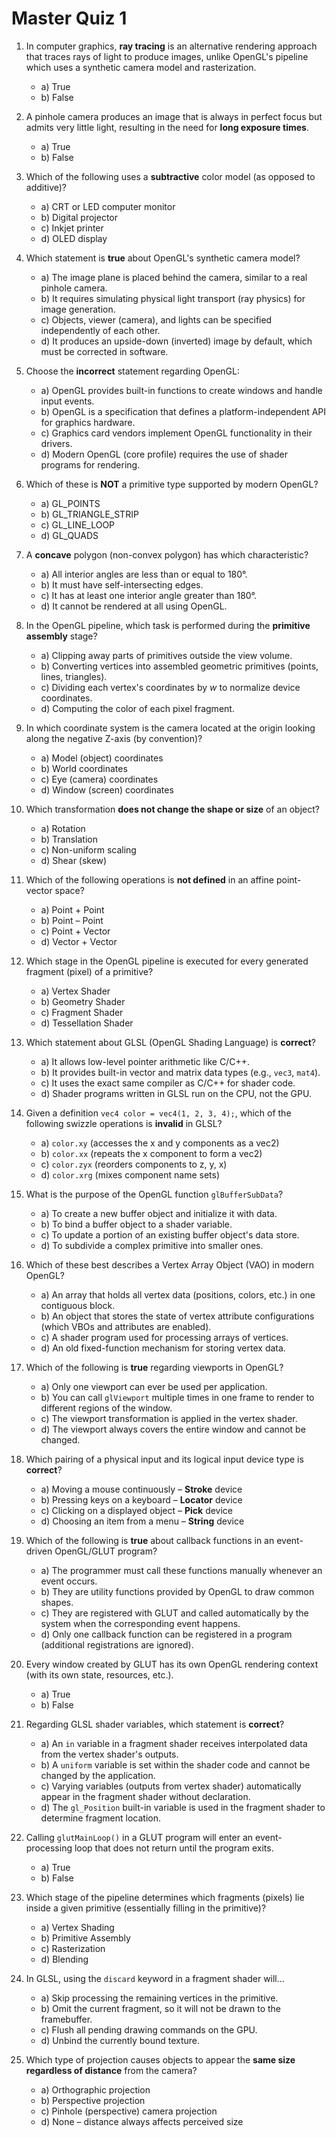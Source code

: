 # Master Quiz 1

1. In computer graphics, **ray tracing** is an alternative rendering approach that traces rays of light to produce images, unlike OpenGL's pipeline which uses a synthetic camera model and rasterization.  
    - a) True  
    - b) False

2. A pinhole camera produces an image that is always in perfect focus but admits very little light, resulting in the need for **long exposure times**.  
    - a) True  
    - b) False

3. Which of the following uses a **subtractive** color model (as opposed to additive)?  
    - a) CRT or LED computer monitor  
    - b) Digital projector  
    - c) Inkjet printer  
    - d) OLED display

4. Which statement is **true** about OpenGL's synthetic camera model?  
    - a) The image plane is placed behind the camera, similar to a real pinhole camera.  
    - b) It requires simulating physical light transport (ray physics) for image generation.  
    - c) Objects, viewer (camera), and lights can be specified independently of each other.  
    - d) It produces an upside-down (inverted) image by default, which must be corrected in software.

5. Choose the **incorrect** statement regarding OpenGL:  
    - a) OpenGL provides built-in functions to create windows and handle input events.  
    - b) OpenGL is a specification that defines a platform-independent API for graphics hardware.  
    - c) Graphics card vendors implement OpenGL functionality in their drivers.  
    - d) Modern OpenGL (core profile) requires the use of shader programs for rendering.

6. Which of these is **NOT** a primitive type supported by modern OpenGL?  
    - a) GL_POINTS  
    - b) GL_TRIANGLE_STRIP  
    - c) GL_LINE_LOOP  
    - d) GL_QUADS

7. A **concave** polygon (non-convex polygon) has which characteristic?  
    - a) All interior angles are less than or equal to 180°.  
    - b) It must have self-intersecting edges.  
    - c) It has at least one interior angle greater than 180°.  
    - d) It cannot be rendered at all using OpenGL.

8. In the OpenGL pipeline, which task is performed during the **primitive assembly** stage?  
    - a) Clipping away parts of primitives outside the view volume.  
    - b) Converting vertices into assembled geometric primitives (points, lines, triangles).  
    - c) Dividing each vertex's coordinates by *w* to normalize device coordinates.  
    - d) Computing the color of each pixel fragment.

9. In which coordinate system is the camera located at the origin looking along the negative Z-axis (by convention)?  
    - a) Model (object) coordinates  
    - b) World coordinates  
    - c) Eye (camera) coordinates  
    - d) Window (screen) coordinates

10. Which transformation **does not change the shape or size** of an object?  
    - a) Rotation  
    - b) Translation  
    - c) Non-uniform scaling  
    - d) Shear (skew)

11. Which of the following operations is **not defined** in an affine point-vector space?  
    - a) Point + Point  
    - b) Point – Point  
    - c) Point + Vector  
    - d) Vector + Vector

12. Which stage in the OpenGL pipeline is executed for every generated fragment (pixel) of a primitive?  
    - a) Vertex Shader  
    - b) Geometry Shader  
    - c) Fragment Shader  
    - d) Tessellation Shader

13. Which statement about GLSL (OpenGL Shading Language) is **correct**?  
    - a) It allows low-level pointer arithmetic like C/C++.  
    - b) It provides built-in vector and matrix data types (e.g., `vec3`, `mat4`).  
    - c) It uses the exact same compiler as C/C++ for shader code.  
    - d) Shader programs written in GLSL run on the CPU, not the GPU.

14. Given a definition `vec4 color = vec4(1, 2, 3, 4);`, which of the following swizzle operations is **invalid** in GLSL?  
    - a) `color.xy` (accesses the x and y components as a vec2)  
    - b) `color.xx` (repeats the x component to form a vec2)  
    - c) `color.zyx` (reorders components to z, y, x)  
    - d) `color.xrg` (mixes component name sets)

15. What is the purpose of the OpenGL function `glBufferSubData`?  
    - a) To create a new buffer object and initialize it with data.  
    - b) To bind a buffer object to a shader variable.  
    - c) To update a portion of an existing buffer object's data store.  
    - d) To subdivide a complex primitive into smaller ones.

16. Which of these best describes a Vertex Array Object (VAO) in modern OpenGL?  
    - a) An array that holds all vertex data (positions, colors, etc.) in one contiguous block.  
    - b) An object that stores the state of vertex attribute configurations (which VBOs and attributes are enabled).  
    - c) A shader program used for processing arrays of vertices.  
    - d) An old fixed-function mechanism for storing vertex data.

17. Which of the following is **true** regarding viewports in OpenGL?  
    - a) Only one viewport can ever be used per application.  
    - b) You can call `glViewport` multiple times in one frame to render to different regions of the window.  
    - c) The viewport transformation is applied in the vertex shader.  
    - d) The viewport always covers the entire window and cannot be changed.

18. Which pairing of a physical input and its logical input device type is **correct**?  
    - a) Moving a mouse continuously – **Stroke** device  
    - b) Pressing keys on a keyboard – **Locator** device  
    - c) Clicking on a displayed object – **Pick** device  
    - d) Choosing an item from a menu – **String** device

19. Which of the following is **true** about callback functions in an event-driven OpenGL/GLUT program?  
    - a) The programmer must call these functions manually whenever an event occurs.  
    - b) They are utility functions provided by OpenGL to draw common shapes.  
    - c) They are registered with GLUT and called automatically by the system when the corresponding event happens.  
    - d) Only one callback function can be registered in a program (additional registrations are ignored).

20. Every window created by GLUT has its own OpenGL rendering context (with its own state, resources, etc.).  
    - a) True  
    - b) False

21. Regarding GLSL shader variables, which statement is **correct**?  
    - a) An `in` variable in a fragment shader receives interpolated data from the vertex shader's outputs.  
    - b) A `uniform` variable is set within the shader code and cannot be changed by the application.  
    - c) Varying variables (outputs from vertex shader) automatically appear in the fragment shader without declaration.  
    - d) The `gl_Position` built-in variable is used in the fragment shader to determine fragment location.

22. Calling `glutMainLoop()` in a GLUT program will enter an event-processing loop that does not return until the program exits.  
    - a) True  
    - b) False

23. Which stage of the pipeline determines which fragments (pixels) lie inside a given primitive (essentially filling in the primitive)?  
    - a) Vertex Shading  
    - b) Primitive Assembly  
    - c) Rasterization  
    - d) Blending

24. In GLSL, using the `discard` keyword in a fragment shader will…  
    - a) Skip processing the remaining vertices in the primitive.  
    - b) Omit the current fragment, so it will not be drawn to the framebuffer.  
    - c) Flush all pending drawing commands on the GPU.  
    - d) Unbind the currently bound texture.

25. Which type of projection causes objects to appear the **same size regardless of distance** from the camera?  
    - a) Orthographic projection  
    - b) Perspective projection  
    - c) Pinhole (perspective) camera projection  
    - d) None – distance always affects perceived size 